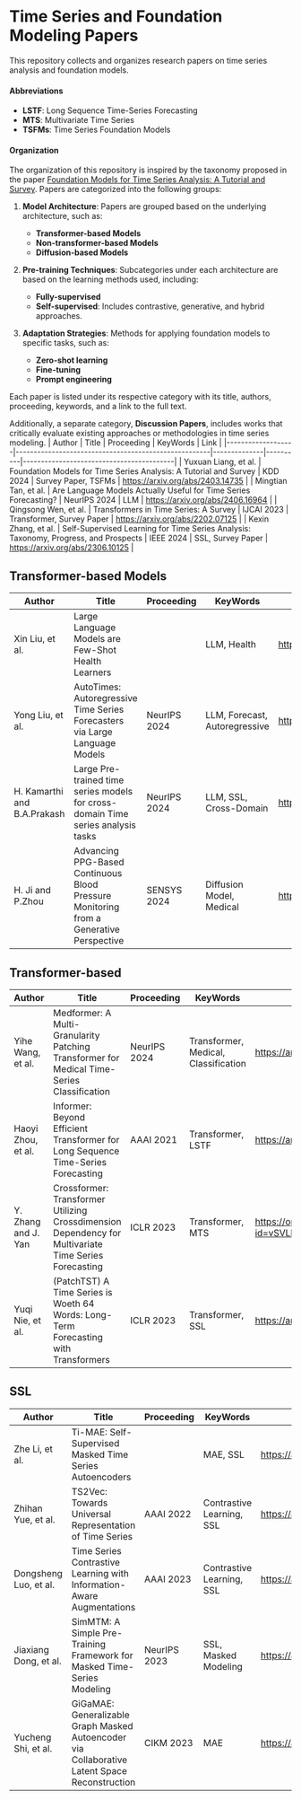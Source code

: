 # Time Series and Foundation Modeling Papers
This repository collects and organizes research papers on time series analysis and foundation models.   

#### Abbreviations
- **LSTF**: Long Sequence Time-Series Forecasting  
- **MTS**: Multivariate Time Series  
- **TSFMs**: Time Series Foundation Models  

#### Organization
 The organization of this repository is inspired by the taxonomy proposed in the paper [Foundation Models for Time Series Analysis: A Tutorial and Survey](https://arxiv.org/abs/2403.14735). Papers are categorized into the following groups:
1. **Model Architecture**: Papers are grouped based on the underlying architecture, such as:
   - **Transformer-based Models**
   - **Non-transformer-based Models**
   - **Diffusion-based Models**

2. **Pre-training Techniques**: Subcategories under each architecture are based on the learning methods used, including:
   - **Fully-supervised**
   - **Self-supervised**: Includes contrastive, generative, and hybrid approaches.

3. **Adaptation Strategies**: Methods for applying foundation models to specific tasks, such as:
   - **Zero-shot learning**
   - **Fine-tuning**
   - **Prompt engineering**

Each paper is listed under its respective category with its title, authors, proceeding, keywords, and a link to the full text.

Additionally, a separate category, **Discussion Papers**, includes works that critically evaluate existing approaches or methodologies in time series modeling.
| Author            | Title                                                | Proceeding   | KeyWords | Link                                     |
|-------------------|------------------------------------------------------|--------------|----------|------------------------------------------|
| Yuxuan Liang, et al. | Foundation Models for Time Series Analysis: A Tutorial and Survey  | KDD 2024 | Survey Paper, TSFMs | https://arxiv.org/abs/2403.14735 |
| Mingtian Tan, et al. | Are Language Models Actually Useful for Time Series Forecasting?  | NeurIPS 2024 | LLM | https://arxiv.org/abs/2406.16964 |
| Qingsong Wen, et al. | Transformers in Time Series: A Survey | IJCAI 2023 | Transformer, Survey Paper | https://arxiv.org/abs/2202.07125 |
| Kexin Zhang, et al. | Self-Supervised Learning for Time Series Analysis: Taxonomy, Progress, and Prospects | IEEE 2024 | SSL, Survey Paper | https://arxiv.org/abs/2306.10125 |

## Transformer-based Models
| Author            | Title                                                | Proceeding   | KeyWords | Link                                     |
|-------------------|------------------------------------------------------|--------------|----------|------------------------------------------|
| Xin Liu, et al. | Large Language Models are Few-Shot Health Learners  |  | LLM, Health | https://arxiv.org/abs/2305.15525 |
| Yong Liu, et al. | AutoTimes: Autoregressive Time Series Forecasters via Large Language Models | NeurIPS 2024 | LLM, Forecast, Autoregressive | https://arxiv.org/abs/2402.02370 |
| H. Kamarthi and B.A.Prakash | Large Pre-trained time series models for cross-domain Time series analysis tasks | NeurIPS 2024 | LLM, SSL, Cross-Domain | https://arxiv.org/abs/2311.11413 |
| H. Ji and P.Zhou | Advancing PPG-Based Continuous Blood Pressure Monitoring from a Generative Perspective | SENSYS 2024 | Diffusion Model, Medical | https://dl.acm.org/doi/abs/10.1145/3666025.3699365 |

## Transformer-based
| Author            | Title                                                | Proceeding   | KeyWords | Link                                     |
|-------------------|------------------------------------------------------|--------------|----------|------------------------------------------|
| Yihe Wang, et al. | Medformer: A Multi-Granularity Patching Transformer for Medical Time-Series Classification | NeurIPS 2024 | Transformer, Medical, Classification | https://arxiv.org/abs/2405.19363 |
| Haoyi Zhou, et al. | Informer: Beyond Efficient Transformer for Long Sequence Time-Series Forecasting | AAAI 2021 | Transformer, LSTF | https://arxiv.org/abs/2012.07436 |
| Y. Zhang and J. Yan | Crossformer: Transformer Utilizing Crossdimension Dependency for Multivariate Time Series Forecasting | ICLR 2023 | Transformer, MTS | https://openreview.net/forum?id=vSVLM2j9eie |
| Yuqi Nie, et al. | (PatchTST) A Time Series is Woeth 64 Words:  Long-Term Forecasting with Transformers | ICLR 2023 | Transformer, SSL | https://arxiv.org/abs/2211.14730 |


## SSL
| Author            | Title                                                | Proceeding   | KeyWords | Link                                     |
|-------------------|------------------------------------------------------|--------------|----------|------------------------------------------|
| Zhe Li, et al. | Ti-MAE: Self-Supervised Masked Time Series Autoencoders  |   | MAE, SSL | https://arxiv.org/abs/2301.08871 |
| Zhihan Yue, et al. | TS2Vec: Towards Universal Representation of Time Series  |  AAAI 2022 | Contrastive Learning, SSL | https://arxiv.org/abs/2106.10466 |
| Dongsheng Luo, et al. | Time Series Contrastive Learning with Information-Aware Augmentations | AAAI 2023 | Contrastive Learning, SSL | https://arxiv.org/abs/2303.11911 |
| Jiaxiang Dong, et al. | SimMTM: A Simple Pre-Training Framework for Masked Time-Series Modeling | NeurIPS 2023 | SSL, Masked Modeling | https://arxiv.org/abs/2302.00861 |
| Yucheng Shi, et al. | GiGaMAE: Generalizable Graph Masked Autoencoder via Collaborative Latent Space Reconstruction  | CIKM 2023 | MAE | https://arxiv.org/abs/2308.09663 |

